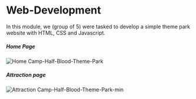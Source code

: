 # Web-Development

In this module, we (group of 5) were tasked to develop a simple theme park website with HTML, CSS and Javascript.

##### Home Page
![Home Camp-Half-Blood-Theme-Park](https://user-images.githubusercontent.com/62084317/225332611-71e2f5c1-80bd-41b5-9ff5-3249411126fa.png)

##### Attraction page
![Attraction Camp-Half-Blood-Theme-Park-min](https://user-images.githubusercontent.com/62084317/225337449-01badeed-c250-4616-88bc-7d8373eb0835.png)
